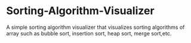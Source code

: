 # Sorting-Algorithm-Visualizer
A simple sorting algorithm visualizer that visualizes sorting algorithms of array such as bubble sort, insertion sort, heap sort, merge sort,etc.
